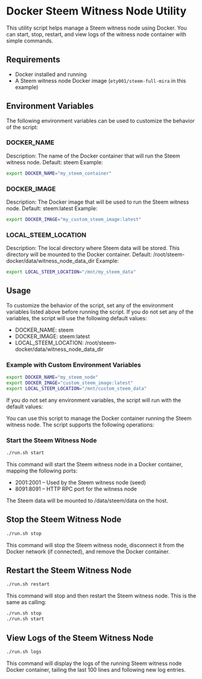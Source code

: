 # Docker Steem Witness Node Utility
This utility script helps manage a Steem witness node using Docker. You can start, stop, restart, and view logs of the witness node container with simple commands.

## Requirements
- Docker installed and running
- A Steem witness node Docker image (`ety001/steem-full-mira` in this example)

## Environment Variables
The following environment variables can be used to customize the behavior of the script:

### DOCKER_NAME
Description: The name of the Docker container that will run the Steem witness node.
Default: steem
Example:
```bash
export DOCKER_NAME="my_steem_container"
```

### DOCKER_IMAGE
Description: The Docker image that will be used to run the Steem witness node.
Default: steem:latest
Example:
```bash
export DOCKER_IMAGE="my_custom_steem_image:latest"
```

### LOCAL_STEEM_LOCATION
Description: The local directory where Steem data will be stored. This directory will be mounted to the Docker container.
Default: /root/steem-docker/data/witness_node_data_dir
Example:
```bash
export LOCAL_STEEM_LOCATION="/mnt/my_steem_data"
```

## Usage
To customize the behavior of the script, set any of the environment variables listed above before running the script. If you do not set any of the variables, the script will use the following default values:

- DOCKER_NAME: steem
- DOCKER_IMAGE: steem:latest
- LOCAL_STEEM_LOCATION: /root/steem-docker/data/witness_node_data_dir

### Example with Custom Environment Variables
```bash
export DOCKER_NAME="my_steem_node"
export DOCKER_IMAGE="custom_steem_image:latest"
export LOCAL_STEEM_LOCATION="/mnt/custom_steem_data"
```

If you do not set any environment variables, the script will run with the default values:

You can use this script to manage the Docker container running the Steem witness node. The script supports the following operations:

### Start the Steem Witness Node
```bash
./run.sh start
```

This command will start the Steem witness node in a Docker container, mapping the following ports:

- 2001:2001 – Used by the Steem witness node (seed)
- 8091:8091 – HTTP RPC port for the witness node

The Steem data will be mounted to /data/steem/data on the host.

## Stop the Steem Witness Node
```bash
./run.sh stop
```

This command will stop the Steem witness node, disconnect it from the Docker network (if connected), and remove the Docker container.

## Restart the Steem Witness Node
```bash
./run.sh restart
```

This command will stop and then restart the Steem witness node. This is the same as calling:

```bash
./run.sh stop
./run.sh start
```

## View Logs of the Steem Witness Node
```bash
./run.sh logs
```

This command will display the logs of the running Steem witness node Docker container, tailing the last 100 lines and following new log entries.
